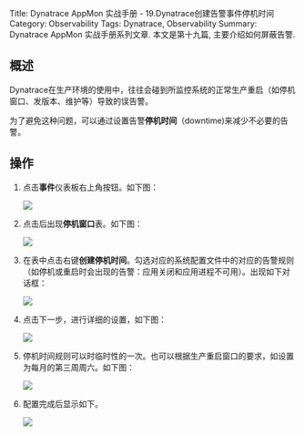 Title: Dynatrace AppMon 实战手册 - 19.Dynatrace创建告警事件停机时间
Category: Observability
Tags: Dynatrace, Observability
Summary: Dynatrace AppMon 实战手册系列文章. 本文是第十九篇, 主要介绍如何屏蔽告警.

## 概述

Dynatrace在生产环境的使用中，往往会碰到所监控系统的正常生产重启（如停机窗口、发版本、维护等）导致的误告警。

为了避免这种问题，可以通过设置告警**停机时间**（downtime)来减少不必要的告警。

## 操作

1. 点击**事件**仪表板右上角按钮。如下图：

   ![](./images/appmon_downtime_1.JPG)

2. 点击后出现**停机窗口**表。如下图：

   ![](./images/appmon_downtime_2.JPG)

3. 在表中点击右键**创建停机时间**。勾选对应的系统配置文件中的对应的告警规则（如停机或重启时会出现的告警：应用关闭和应用进程不可用）。出现如下对话框：

   ![](./images/appmon_downtime_3.JPG)

4. 点击下一步，进行详细的设置，如下图：

   ![](./images/appmon_downtime_4.JPG)

5. 停机时间规则可以时临时性的一次。也可以根据生产重启窗口的要求，如设置为每月的第三周周六。如下图：

   ![](./images/appmon_downtime_5.JPG)

6. 配置完成后显示如下。

   ![](./images/appmon_downtime_6.JPG)
